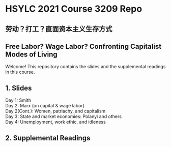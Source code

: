 # HSYLC 2021 Course 3209 Repo
## 劳动？打工？直面资本主义生存方式
## Free Labor? Wage Labor? Confronting Capitalist Modes of Living

Welcome! This repository contains the slides and the supplemental readings in this course.  

## 1. Slides
Day 1: Smith  
Day 2: Marx (on capital & wage labor)  
Day 2(Cont.): Women, patriachy, and capitalism   
Day 3: State and market economies: Polanyi and others  
Day 4: Unemployment, work ethic, and idleness  

## 2. Supplemental Readings
